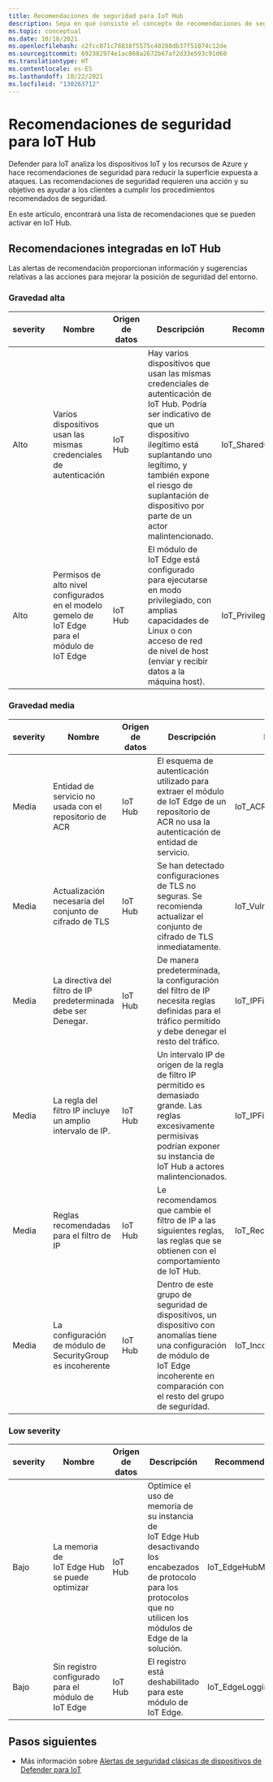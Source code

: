 ```yaml
---
title: Recomendaciones de seguridad para IoT Hub
description: Sepa en qué consiste el concepto de recomendaciones de seguridad y cómo se usan en Defender para IoT Hub.
ms.topic: conceptual
ms.date: 10/18/2021
ms.openlocfilehash: c2fcc071c78838f5575c40288db37f51074c12de
ms.sourcegitcommit: 692382974e1ac868a2672b67af2d33e593c91d60
ms.translationtype: HT
ms.contentlocale: es-ES
ms.lasthandoff: 10/22/2021
ms.locfileid: "130263712"
---
```

# <a name="security-recommendations-for-iot-hub"></a>Recomendaciones de seguridad para IoT Hub

Defender para IoT analiza los dispositivos IoT y los recursos de Azure y hace recomendaciones de seguridad para reducir la superficie expuesta a ataques.
Las recomendaciones de seguridad requieren una acción y su objetivo es ayudar a los clientes a cumplir los procedimientos recomendados de seguridad.

En este artículo, encontrará una lista de recomendaciones que se pueden activar en IoT Hub.

## <a name="built-in-recommendations-in-iot-hub"></a>Recomendaciones integradas en IoT Hub

Las alertas de recomendación proporcionan información y sugerencias relativas a las acciones para mejorar la posición de seguridad del entorno.

### <a name="high-severity"></a>Gravedad alta

| severity | Nombre | Origen de datos | Descripción | RecommendationType |
|--|--|--|--|--|
| Alto | Varios dispositivos usan las mismas credenciales de autenticación | IoT Hub | Hay varios dispositivos que usan las mismas credenciales de autenticación de IoT Hub. Podría ser indicativo de que un dispositivo ilegítimo está suplantando uno legítimo, y también expone el riesgo de suplantación de dispositivo por parte de un actor malintencionado. | IoT_SharedCredentials |
| Alto | Permisos de alto nivel configurados en el modelo gemelo de IoT Edge para el módulo de IoT Edge | IoT Hub | El módulo de IoT Edge está configurado para ejecutarse en modo privilegiado, con amplias capacidades de Linux o con acceso de red de nivel de host (enviar y recibir datos a la máquina host). | IoT_PrivilegedDockerOptions |

### <a name="medium-severity"></a>Gravedad media

| severity | Nombre | Origen de datos | Descripción | RecommendationType |
|--|--|--|--|--|
| Media | Entidad de servicio no usada con el repositorio de ACR | IoT Hub | El esquema de autenticación utilizado para extraer el módulo de IoT Edge de un repositorio de ACR no usa la autenticación de entidad de servicio. | IoT_ACRAuthentication |
| Media | Actualización necesaria del conjunto de cifrado de TLS | IoT Hub | Se han detectado configuraciones de TLS no seguras. Se recomienda actualizar el conjunto de cifrado de TLS inmediatamente. | IoT_VulnerableTLSCipherSuite |
| Media | La directiva del filtro de IP predeterminada debe ser Denegar. | IoT Hub | De manera predeterminada, la configuración del filtro de IP necesita reglas definidas para el tráfico permitido y debe denegar el resto del tráfico. | IoT_IPFilter_DenyAll |
| Media | La regla del filtro IP incluye un amplio intervalo de IP. | IoT Hub | Un intervalo IP de origen de la regla de filtro IP permitido es demasiado grande. Las reglas excesivamente permisivas podrían exponer su instancia de IoT Hub a actores malintencionados. | IoT_IPFilter_PermissiveRule |
| Media | Reglas recomendadas para el filtro de IP | IoT Hub | Le recomendamos que cambie el filtro de IP a las siguientes reglas, las reglas que se obtienen con el comportamiento de IoT Hub. | IoT_RecommendedIpRulesByBaseLine |
| Media | La configuración de módulo de SecurityGroup es incoherente | IoT Hub | Dentro de este grupo de seguridad de dispositivos, un dispositivo con anomalías tiene una configuración de módulo de IoT Edge incoherente en comparación con el resto del grupo de seguridad. | IoT_InconsistentModuleSettings |

### <a name="low-severity"></a>Low severity

| severity | Nombre | Origen de datos | Descripción | RecommendationType |
|--|--|--|--|--|
| Bajo | La memoria de IoT Edge Hub se puede optimizar | IoT Hub | Optimice el uso de memoria de su instancia de IoT Edge Hub desactivando los encabezados de protocolo para los protocolos que no utilicen los módulos de Edge de la solución. | IoT_EdgeHubMemOptimize |
| Bajo | Sin registro configurado para el módulo de IoT Edge | IoT Hub | El registro está deshabilitado para este módulo de IoT Edge. | IoT_EdgeLoggingOptions |

## <a name="next-steps"></a>Pasos siguientes

- Más información sobre [Alertas de seguridad clásicas de dispositivos de Defender para IoT](agent-based-security-alerts.md)
